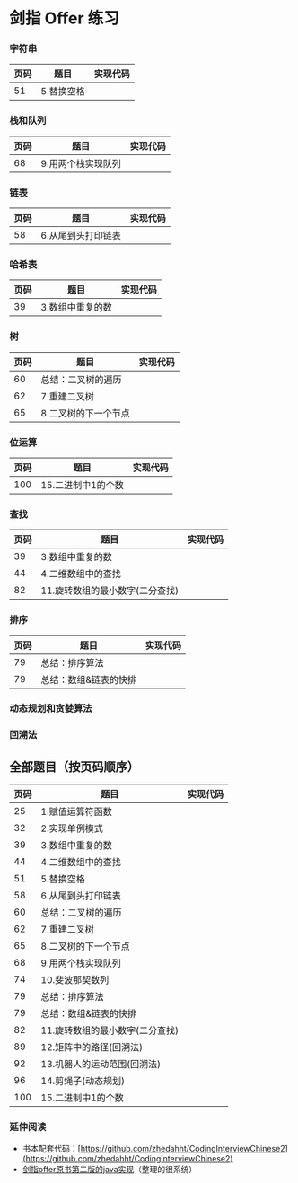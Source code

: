 # 剑指 Offer 练习


### 字符串

页码 | 题目 |  实现代码
------|-------|-----
51    | 5.替换空格    |


### 栈和队列

页码 | 题目 |  实现代码
------|-------|-----
68    | 9.用两个栈实现队列    |

### 链表

页码 | 题目 |  实现代码
------|-------|-----
58    | 6.从尾到头打印链表    |

### 哈希表

页码 | 题目 |  实现代码
------|-------|-----
39    |  3.数组中重复的数   |

### 树

页码 | 题目 |  实现代码
------|-------|-----
60    | 总结：二叉树的遍历    |
62    | 7.重建二叉树    |
65    | 8.二叉树的下一个节点    |

### 位运算

页码 | 题目 |  实现代码
------|-------|-----
100  | 15.二进制中1的个数 |

### 查找

页码 | 题目 |  实现代码
------|-------|-----
39    |  3.数组中重复的数   |
44    | 4.二维数组中的查找   |
82    | 11.旋转数组的最小数字(二分查找)  |


### 排序

页码 | 题目 |  实现代码
------|-------|-----
79    | 总结：排序算法    |
79    | 总结：数组&链表的快排    |

### 动态规划和贪婪算法

### 回溯法

###

## 全部题目（按页码顺序）

页码 | 题目 |  实现代码
------|-------|-----
25    | 1.赋值运算符函数    |
32    | 2.实现单例模式   |
39    | 3.数组中重复的数    |
44    | 4.二维数组中的查找   |
51    | 5.替换空格    |
58    | 6.从尾到头打印链表    |
60    | 总结：二叉树的遍历    |
62    | 7.重建二叉树    |
65    | 8.二叉树的下一个节点    |
68    | 9.用两个栈实现队列    |
74    | 10.斐波那契数列   |
79    | 总结：排序算法    |
79    | 总结：数组&链表的快排    |
82    | 11.旋转数组的最小数字(二分查找)  |
89    | 12.矩阵中的路径(回溯法) |
92    | 13.机器人的运动范围(回溯法)  |
96    | 14.剪绳子(动态规划)  |
100  | 15.二进制中1的个数  |








### 延伸阅读

- 书本配套代码：[https://github.com/zhedahht/CodingInterviewChinese2](https://github.com/zhedahht/CodingInterviewChinese2)
- [剑指offer原书第二版的java实现](https://github.com/ryderchan/point-to-offer-edition2)（整理的很系统）
